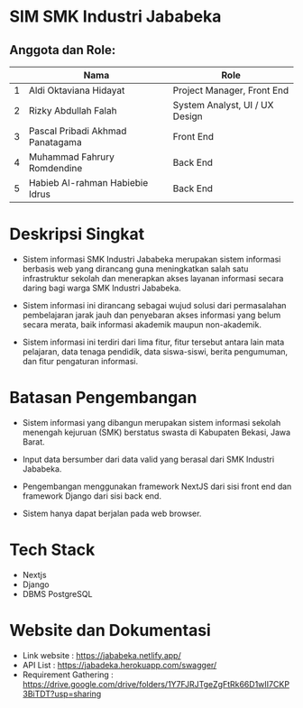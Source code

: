 # SIM SMK Industri Jababeka

## Anggota dan Role:
<table>
    <thead>
        <tr>
            <th></th>
            <th>Nama</th>
            <th>Role</th>
        </tr>
    </thead>
    <tbody>
        <tr>
            <td>1</td>
            <td>Aldi Oktaviana Hidayat</td>
            <td>Project Manager, Front End</td>
        </tr>
        <tr>
            <td>2</td>
            <td>Rizky Abdullah Falah</td>
            <td>System Analyst, UI / UX Design</td>
        </tr>
        <tr>
            <td>3</td>
            <td>Pascal Pribadi Akhmad Panatagama</td>
            <td>Front End</td>
        </tr>
        <tr>
            <td>4</td>
            <td>Muhammad Fahrury Romdendine</td>
            <td>Back End</td>
        </tr>
        <tr>
            <td>5</td>
            <td>Habieb Al-rahman Habiebie Idrus</td>
            <td>Back End</td>
        </tr>
    </tbody>
</table>

# Deskripsi Singkat
- Sistem informasi SMK Industri Jababeka merupakan sistem informasi berbasis web yang dirancang guna meningkatkan salah satu infrastruktur sekolah dan menerapkan akses layanan informasi secara daring bagi warga SMK Industri Jababeka.  

- Sistem informasi ini dirancang sebagai wujud solusi dari permasalahan pembelajaran jarak jauh dan penyebaran akses informasi yang belum secara merata, baik informasi akademik maupun non-akademik.

- Sistem informasi ini terdiri dari lima fitur, fitur tersebut antara lain mata pelajaran, data tenaga pendidik, data siswa-siswi, berita pengumuman, dan fitur pengaturan informasi.

# Batasan Pengembangan
- Sistem informasi yang dibangun merupakan sistem informasi sekolah menengah kejuruan (SMK) berstatus swasta di Kabupaten Bekasi, Jawa Barat.

- Input data bersumber dari data valid yang berasal dari SMK Industri Jababeka.

- Pengembangan menggunakan framework NextJS dari sisi front end dan framework Django dari sisi back end.

- Sistem hanya dapat berjalan pada web browser.

# Tech Stack 
- Nextjs
- Django
- DBMS PostgreSQL


# Website dan Dokumentasi

- Link website : https://jababeka.netlify.app/ 
- API List : https://jabadeka.herokuapp.com/swagger/
- Requirement Gathering : https://drive.google.com/drive/folders/1Y7FJRJTgeZgFtRk66D1wII7CKP3BiTDT?usp=sharing 
